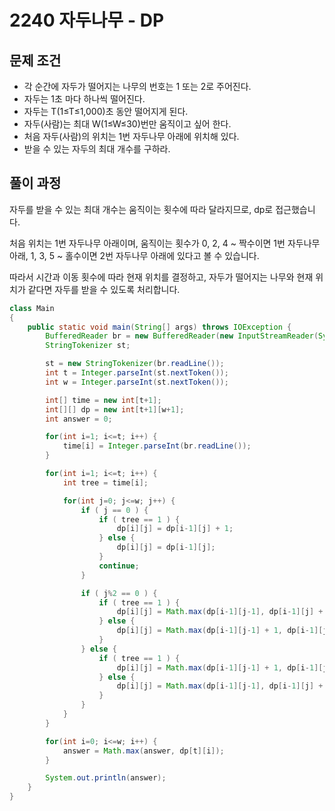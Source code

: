 # 2240 자두나무 - DP

[](https://www.acmicpc.net/problem/2240)

## 문제 조건

- 각 순간에 자두가 떨어지는 나무의 번호는 1 또는 2로 주어진다.
- 자두는 1초 마다 하나씩 떨어진다.
- 자두는 T(1≤T≤1,000)초 동안 떨어지게 된다.
- 자두(사람)는 최대 W(1≤W≤30)번만 움직이고 싶어 한다.
- 처음 자두(사람)의 위치는 1번 자두나무 아래에 위치해 있다.
- 받을 수 있는 자두의 최대 개수를 구하라.

## 풀이 과정

자두를 받을 수 있는 최대 개수는 움직이는 횟수에 따라 달라지므로, dp로 접근했습니다.

처음 위치는 1번 자두나무 아래이며, 움직이는 횟수가 0, 2, 4 ~ 짝수이면 1번 자두나무 아래, 1, 3, 5 ~ 홀수이면 2번 자두나무 아래에 있다고 볼 수 있습니다.

따라서 시간과 이동 횟수에 따라 현재 위치를 결정하고, 자두가 떨어지는 나무와 현재 위치가 같다면 자두를 받을 수 있도록 처리합니다.

```java
class Main
{
    public static void main(String[] args) throws IOException {
        BufferedReader br = new BufferedReader(new InputStreamReader(System.in));
        StringTokenizer st;

        st = new StringTokenizer(br.readLine());
        int t = Integer.parseInt(st.nextToken());
        int w = Integer.parseInt(st.nextToken());

        int[] time = new int[t+1];
        int[][] dp = new int[t+1][w+1];
        int answer = 0;

        for(int i=1; i<=t; i++) {
            time[i] = Integer.parseInt(br.readLine());
        }

        for(int i=1; i<=t; i++) {
            int tree = time[i];

            for(int j=0; j<=w; j++) {
                if ( j == 0 ) {
                    if ( tree == 1 ) {
                        dp[i][j] = dp[i-1][j] + 1;
                    } else {
                        dp[i][j] = dp[i-1][j];
                    }
                    continue;
                }

                if ( j%2 == 0 ) {
                    if ( tree == 1 ) {
                        dp[i][j] = Math.max(dp[i-1][j-1], dp[i-1][j] + 1);
                    } else {
                        dp[i][j] = Math.max(dp[i-1][j-1] + 1, dp[i-1][j]);
                    }
                } else {
                    if ( tree == 1 ) {
                        dp[i][j] = Math.max(dp[i-1][j-1] + 1, dp[i-1][j]);
                    } else {
                        dp[i][j] = Math.max(dp[i-1][j-1], dp[i-1][j] + 1);
                    }
                }
            }
        }

        for(int i=0; i<=w; i++) {
            answer = Math.max(answer, dp[t][i]);
        }

        System.out.println(answer);
    }
}
```